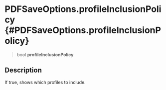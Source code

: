 PDFSaveOptions.profileInclusionPolicy {#PDFSaveOptions.profileInclusionPolicy}
=====================================

> bool **profileInclusionPolicy**

Description
-----------

If true, shows which profiles to include.
